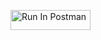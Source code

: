 [<img src="https://run.pstmn.io/button.svg" alt="Run In Postman" style="width: 128px; height: 32px;">](https://app.getpostman.com/run-collection/32606529-dd4e9055-e2f2-4eb1-91c8-d5e87d8f1e0b?action=collection%2Ffork&source=rip_markdown&collection-url=entityId%3D32606529-dd4e9055-e2f2-4eb1-91c8-d5e87d8f1e0b%26entityType%3Dcollection%26workspaceId%3Dfde37a9e-b2fa-4bfa-903b-8ebb76619627)
